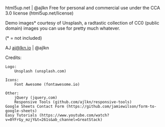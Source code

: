 html5up.net | @ajlkn
Free for personal and commercial use under the CCA 3.0 license (html5up.net/license)

Demo images* courtesy of Unsplash, a radtastic collection of CC0 (public domain) images
you can use for pretty much whatever.

(* = not included)

AJ
aj@lkn.io | @ajlkn


Credits:

	Logo:
		Unsplash (unsplash.com)

	Icons:
		Font Awesome (fontawesome.io)

	Other:
		jQuery (jquery.com)
		Responsive Tools (github.com/ajlkn/responsive-tools)
    Google Sheets Contact Form (https://github.com/jamiewilson/form-to-google-sheets)
    Easy Tutorials (https://www.youtube.com/watch?v=0YFrGy_mzjY&t=261s&ab_channel=GreatStack)
